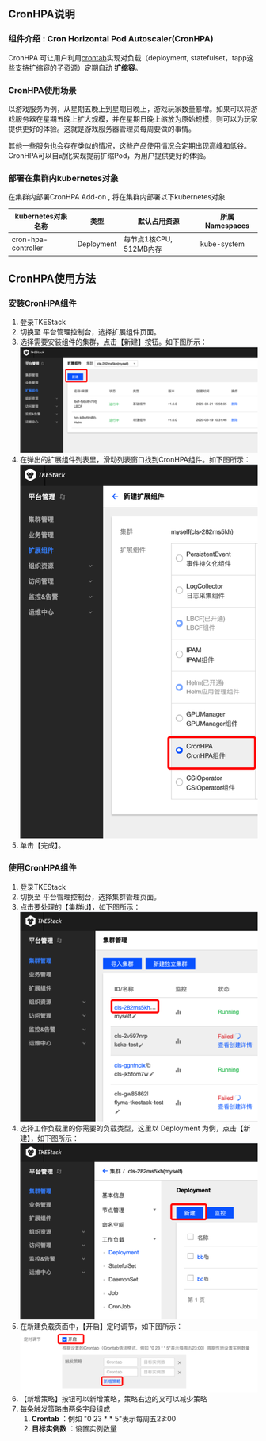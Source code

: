 ## CronHPA说明

### 组件介绍 : Cron Horizontal Pod Autoscaler(CronHPA)

CronHPA 可让用户利用[crontab](https://en.wikipedia.org/wiki/Cron)实现对负载（deployment, statefulset，tapp这些支持扩缩容的子资源）定期自动 **扩缩容**。

### CronHPA使用场景

以游戏服务为例，从星期五晚上到星期日晚上，游戏玩家数量暴增。如果可以将游戏服务器在星期五晚上扩大规模，并在星期日晚上缩放为原始规模，则可以为玩家提供更好的体验。这就是游戏服务器管理员每周要做的事情。

其他一些服务也会存在类似的情况，这些产品使用情况会定期出现高峰和低谷。CronHPA可以自动化实现提前扩缩Pod，为用户提供更好的体验。

### 部署在集群内kubernetes对象

在集群内部署CronHPA Add-on , 将在集群内部署以下kubernetes对象

| kubernetes对象名称 | 类型 | 默认占用资源 | 所属Namespaces |
| ----------------- | --- | ---------- | ------------- |
| cron-hpa-controller |Deployment |每节点1核CPU, 512MB内存|kube-system|

## CronHPA使用方法

### 安装CronHPA组件

1. 登录TKEStack
2. 切换至 平台管理控制台，选择扩展组件页面。
3. 选择需要安装组件的集群，点击【新建】按钮。如下图所示：
![新建组件](images/新建扩展组件.png)
4. 在弹出的扩展组件列表里，滑动列表窗口找到CronHPA组件。如下图所示：
![CronHPA组件](images/CronHPA.png)
5. 单击【完成】。

### 使用CronHPA组件

1. 登录TKEStack
2. 切换至 平台管理控制台，选择集群管理页面。
3. 点击要处理的【集群id】，如下图所示：![集群id](images/集群id.png)
4. 选择工作负载里的你需要的负载类型，这里以 Deployment 为例，点击【新建】，如下图所示：![Deployment](images/Deployment.png)
5. 在新建负载页面中，【开启】定时调节，如下图所示：![定时调节](images/定时调节.png)
6. 【新增策略】按钮可以新增策略，策略右边的叉可以减少策略
7. 每条触发策略由两条字段组成
   1. **Crontab** ：例如 "0 23 * * 5"表示每周五23:00
   2. **目标实例数** ：设置实例数量



